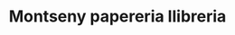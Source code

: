 ---
title: "Montseny papereria llibreria"
url: /barcelona/montseny-papereria-llibreria/
shop: libros
---